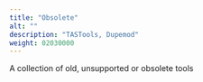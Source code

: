 ```yaml
---
title: "Obsolete"
alt: ""
description: "TASTools, Dupemod"
weight: 02030000
---
```


A collection of old, unsupported or obsolete tools